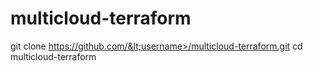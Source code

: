 # multicloud-terraform
git clone https://github.com/&lt;username>/multicloud-terraform.git cd multicloud-terraform

